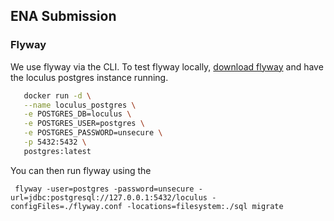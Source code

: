 ## ENA Submission

### Flyway

We use flyway via the CLI. To test flyway locally, [download flyway](https://documentation.red-gate.com/fd/command-line-184127404.html) and have the loculus postgres instance running.

```sh
   docker run -d \
   --name loculus_postgres \
   -e POSTGRES_DB=loculus \
   -e POSTGRES_USER=postgres \
   -e POSTGRES_PASSWORD=unsecure \
   -p 5432:5432 \
   postgres:latest
```

You can then run flyway using the

```
 flyway -user=postgres -password=unsecure -url=jdbc:postgresql://127.0.0.1:5432/loculus -configFiles=./flyway.conf -locations=filesystem:./sql migrate
```
